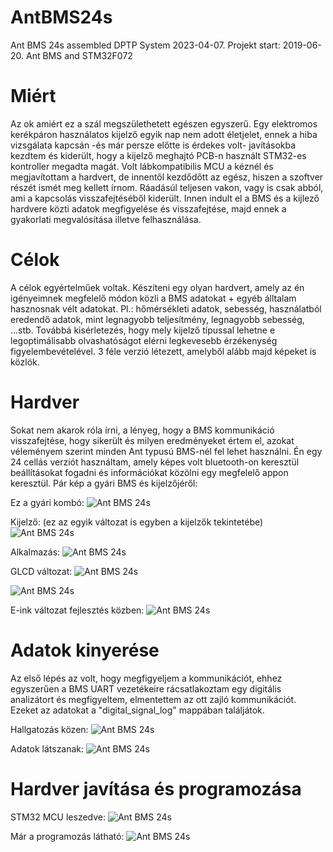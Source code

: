 # AntBMS24s
Ant BMS 24s assembled
DPTP System 2023-04-07.
Projekt start: 2019-06-20.
Ant BMS and STM32F072

# Miért
Az ok amiért ez a szál megszülethetett egészen egyszerű. Egy elektromos kerékpáron használatos kijelző egyik nap nem adott életjelet, 
ennek a hiba vizsgálata kapcsán -és már persze előtte is érdekes volt- javításokba kezdtem és kiderült, hogy a kijelző meghajtó PCB-n használt
STM32-es kontroller megadta magát. Volt lábkompatibilis MCU a kéznél és megjavítottam a hardvert, de innentől kezdődőtt az egész, hiszen a szoftver
részét ismét meg kellett írnom. Ráadásúl teljesen vakon, vagy is csak abból, ami a kapcsolás visszafejtéséből kiderült. Innen indult el a BMS és a kijlező
hardvere közti adatok megfigyelése és visszafejtése, majd ennek a gyakorlati megvalósítása illetve felhasználása.

# Célok
A célok egyértelműek voltak. Készíteni egy olyan hardvert, amely az én igényeimnek megfelelő módon közli a BMS adatokat + egyéb álltalam hasznosnak vélt
adatokat. Pl.: hőmérsékleti adatok, sebesség, használatból eredendő adatok, mint legnagyobb teljesítmény, legnagyobb sebesség, ...stb. 
Továbbá kisérletezés, hogy mely kijelző típussal lehetne e legoptimálisabb olvashatóságot elérni legkevesebb érzékenység figyelembevételével. 3 féle verzió 
létezett, amelyből alább majd képeket is közlök.

# Hardver
Sokat nem akarok róla írni, a lényeg, hogy a BMS kommunikáció visszafejtése, hogy sikerült és milyen eredményeket értem el, azokat véleményem szerint minden 
Ant typusú BMS-nél fel lehet használni. Én egy 24 cellás verziót használtam, amely képes volt bluetooth-on keresztül beállításokat fogadni és információkat
közölni egy megfelelő appon keresztül. Pár kép a gyári BMS és kijelzőjéről:

Ez a gyári kombó:
![Ant BMS 24s](https://github.com/DPTPSystem/AntBMS24s/blob/master/images/antbms.jpg "Ant BMS 24s")

Kijelző: (ez az egyik változat is egyben a kijelzők tekintetébe)
![Ant BMS 24s](https://github.com/DPTPSystem/AntBMS24s/blob/master/images/antbms_lcd2.PNG "Ant BMS 24s")

Alkalmazás:
![Ant BMS 24s](https://github.com/DPTPSystem/AntBMS24s/blob/master/images/antbms_app.PNG "Ant BMS 24s")

GLCD változat:
![Ant BMS 24s](https://github.com/DPTPSystem/AntBMS24s/blob/master/images/bms_graph_1.jpg "Ant BMS 24s")

![Ant BMS 24s](https://github.com/DPTPSystem/AntBMS24s/blob/master/images/bms_graph_2.jpg "Ant BMS 24s")

E-ink változat fejlesztés közben:
![Ant BMS 24s](https://github.com/DPTPSystem/AntBMS24s/blob/master/images/epaper_1.jpg "Ant BMS 24s")

# Adatok kinyerése
Az első lépés az volt, hogy megfigyeljem a kommunikációt, ehhez egyszerűen a BMS UART vezetékeire rácsatlakoztam egy digitális analizátort
és megfigyeltem, elmentettem az ott zajló kommunikációt. Ezeket az adatokat a "digital_signal_log" mappában találjátok.

Hallgatozás közen:
![Ant BMS 24s](https://github.com/DPTPSystem/AntBMS24s/blob/master/images/bms_log.jpg "Ant BMS 24s")

Adatok látszanak:
![Ant BMS 24s](https://github.com/DPTPSystem/AntBMS24s/blob/master/images/bms_listening.jpg "Ant BMS 24s")

# Hardver javítása és programozása
STM32 MCU leszedve:
![Ant BMS 24s](https://github.com/DPTPSystem/AntBMS24s/blob/master/images/bms_lcd.jpg "Ant BMS 24s")

Már a programozás látható:
![Ant BMS 24s](https://github.com/DPTPSystem/AntBMS24s/blob/master/images/bms_lcd_2.jpg "Ant BMS 24s")